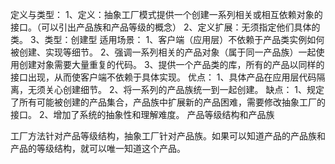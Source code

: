 定义与类型：
	1、定义：抽象工厂模式提供一个创建一系列相关或相互依赖对象的接口。（可以引出产品族和产品等级的概念）
	2、定义扩展：无须指定他们具体的类。
	3、类型：创建型
适用场景：
	1、客户端（应用层）不依赖于产品类实例如何被创建、实现等细节。
	2、强调一系列相关的产品对象（属于同一产品族）一起使用创建对象需要大量重复的代码。
	3、提供一个产品类的库，所有的产品以同样的接口出现，从而使客户端不依赖于具体实现。
优点：
	1、具体产品在应用层代码隔离，无须关心创建细节。
	2、将一系列的产品族统一到一起创建。
缺点：
	1、规定了所有可能被创建的产品集合，产品族中扩展新的产品困难，需要修改抽象工厂的接口。
	2、增加了系统的抽象性和理解难度。
产品等级结构和产品族

	
工厂方法针对产品等级结构，抽象工厂针对产品族。如果可以知道产品的产品族和产品的等级结构，就可以唯一知道这个产品。